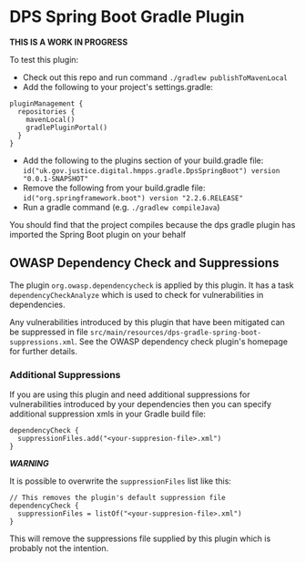 # DPS Spring Boot Gradle Plugin

**THIS IS A WORK IN PROGRESS**

To test this plugin:

* Check out this repo and run command `./gradlew publishToMavenLocal`
* Add the following to your project's settings.gradle:

```
pluginManagement {
  repositories {
    mavenLocal()
    gradlePluginPortal()
  }
}
```
* Add the following to the plugins section of your build.gradle file: `id("uk.gov.justice.digital.hmpps.gradle.DpsSpringBoot") version "0.0.1-SNAPSHOT"`
* Remove the following from your build.gradle file: `id("org.springframework.boot") version "2.2.6.RELEASE"`
* Run a gradle command (e.g. `./gradlew compileJava`)

You should find that the project compiles because the dps gradle plugin has imported the Spring Boot plugin on your behalf

## OWASP Dependency Check and Suppressions

The plugin `org.owasp.dependencycheck` is applied by this plugin.  It has a task `dependencyCheckAnalyze` which is used to check for vulnerabilities in dependencies.

Any vulnerabilities introduced by this plugin that have been mitigated can be suppressed in file `src/main/resources/dps-gradle-spring-boot-suppressions.xml`.  See the OWASP dependency check plugin's homepage for further details.

### Additional Suppressions

If you are using this plugin and need additional suppressions for vulnerabilities introduced by your dependencies then you can specify additional suppression xmls in your Gradle build file:
```
dependencyCheck {
  suppressionFiles.add("<your-suppresion-file>.xml")
}
```

***WARNING***

It is possible to overwrite the `suppressionFiles` list like this:
```
// This removes the plugin's default suppression file
dependencyCheck {
  suppressionFiles = listOf("<your-suppresion-file>.xml")
}
```
 This will remove the suppressions file supplied by this plugin which is probably not the intention.  